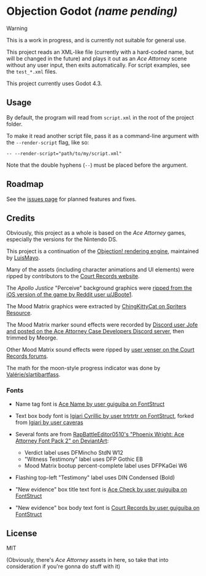 # Objection Godot *(name pending)*

>[!WARNING]
> This is a work in progress, and is currently not suitable for general use.

This project reads an XML-like file (currently with a hard-coded name, but will be changed in the future) and plays it out as an *Ace Attorney* scene without any user input, then exits automatically.
For script examples, see the `test_*.xml` files.

This project currently uses Godot 4.3.

## Usage

By default, the program will read from `script.xml` in the root of the project folder.

To make it read another script file, pass it as a command-line argument with the `--render-script` flag, like so:

```
-- --render-script="path/to/my/script.xml"
```

Note that the double hyphens (`--`) must be placed before the argument.

## Roadmap

See the [issues page](https://github.com/Meorge/objection-godot/issues) for planned features and fixes.

## Credits

Obviously, this project as a whole is based on the *Ace Attorney* games, especially the versions for the Nintendo DS.

This project is a continuation of the [Objection! rendering engine](https://github.com/LuisMayo/objection_engine), maintained by [LuisMayo](https://github.com/LuisMayo).

Many of the assets (including character animations and UI elements) were ripped by contributors to the [Court Records website](https://www.court-records.net).

The *Apollo Justice* "Perceive" background graphics were [ripped from the iOS version of the game by Reddit user u/JBoote1](https://www.reddit.com/r/AceAttorney/comments/mon8pi/comment/gu59ae0/).

The Mood Matrix graphics were extracted by [ChingKittyCat on Spriters Resource](https://www.spriters-resource.com/3ds/phoenixwrightaceattorneydualdestinies/sheet/151689/).

The Mood Matrix marker sound effects were recorded by [Discord user Jofe and posted on the Ace Attorney Case Developers Discord server](https://discord.com/channels/226527042240249866/226819687114211329/1243706139397455913), then trimmed by Meorge.

Other Mood Matrix sound effects were ripped by [user venser on the Court Records forums](https://www.forums.court-records.net/viewtopic.php?f=10&t=30410).

The math for the moon-style progress indicator was done by [Valérie/slartibartfass](https://github.com/vbettaque).

### Fonts

- Name tag font is [Ace Name by user guiguiba on FontStruct](https://fontstruct.com/fontstructions/show/1799842/ace-name)
- Text box body font is [Igiari Cyrillic by user trtrtrtr on FontStruct](https://fontstruct.com/fontstructions/show/1791074/igiari-4), forked from [Igiari by user caveras](https://fontstruct.com/fontstructions/show/1029846/igiari)
- Several fonts are from [RapBattleEditor0510's "Phoenix Wright: Ace Attorney Font Pack 2" on DeviantArt](https://www.deviantart.com/rapbattleeditor0510/art/Fonts-Phoenix-Wright-Ace-Attorney-Font-Pack-2-873499678):
  - Verdict label uses DFMincho StdN W12
  - "Witness Testimony" label uses DFP Gothic EB
  - Mood Matrix bootup percent-complete label uses DFPKaGei W6
- Flashing top-left "Testimony" label uses DIN Condensed (Bold)

- "New evidence" box title text font is [Ace Check by user guiguiba on FontStruct](https://fontstruct.com/fontstructions/show/1860020/ace-check)
- "New evidence" box body text font is [Court Records by user guiguiba on FontStruct](https://fontstruct.com/fontstructions/show/1847111/court-records)

## License

MIT

(Obviously, there's *Ace Attorney* assets in here, so take that into consideration if you're gonna do stuff with it)
